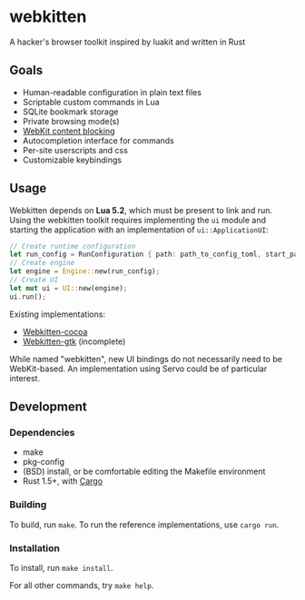# webkitten

A hacker's browser toolkit inspired by luakit and written in Rust

## Goals

* Human-readable configuration in plain text files
* Scriptable custom commands in Lua
* SQLite bookmark storage
* Private browsing mode(s)
* [WebKit content blocking](https://webkit.org/blog/3476/content-blockers-first-look)
* Autocompletion interface for commands
* Per-site userscripts and css
* Customizable keybindings

## Usage

Webkitten depends on **Lua 5.2**, which must be present to link and run. Using
the webkitten toolkit requires implementing the `ui` module and starting the
application with an implementation of `ui::ApplicationUI`:

```rust
// Create runtime configuration
let run_config = RunConfiguration { path: path_to_config_toml, start_pages: vec![] };
// Create engine
let engine = Engine::new(run_config);
// Create UI
let mut ui = UI::new(engine);
ui.run();
```

Existing implementations:

* [Webkitten-cocoa](webkitten-cocoa/)
* [Webkitten-gtk](webkitten-gtk/) (incomplete)

While named "webkitten", new UI bindings do not necessarily need to be
WebKit-based. An implementation using Servo could be of particular interest.

## Development

### Dependencies

* make
* pkg-config
* (BSD) install, or be comfortable editing the Makefile environment
* Rust 1.5+, with [Cargo](http://doc.crates.io)

### Building

To build, run `make`. To run the reference implementations, use `cargo run`.

### Installation

To install, run `make install`.

For all other commands, try `make help`.
